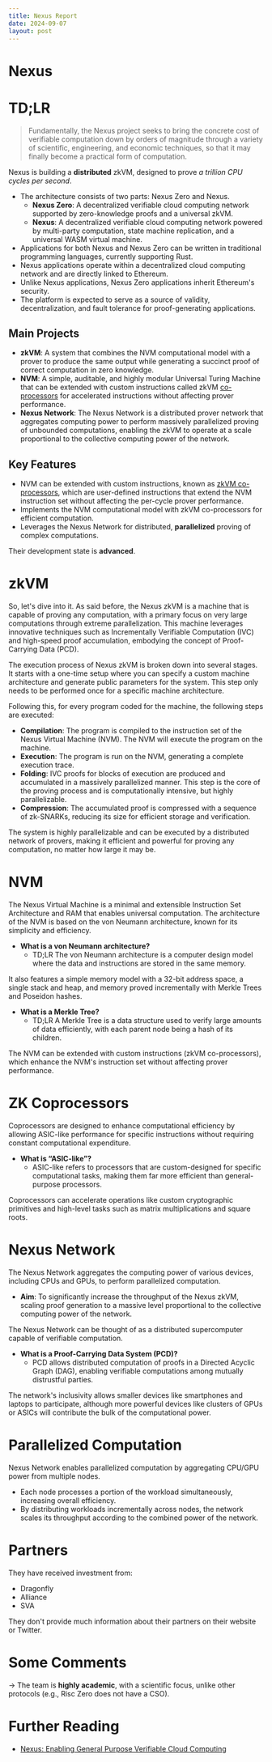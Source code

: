 ```yaml
---
title: Nexus Report
date: 2024-09-07
layout: post
---
```


# Nexus
# TD;LR

> Fundamentally, the Nexus project seeks to bring the concrete cost of verifiable computation down by orders of magnitude through a variety of scientific, engineering, and economic techniques, so that it may finally become a practical form of computation.

Nexus is building a **distributed** zkVM, designed to prove *a trillion CPU cycles per second*.

- The architecture consists of two parts: Nexus Zero and Nexus.
    - **Nexus Zero**: A decentralized verifiable cloud computing network supported by zero-knowledge proofs and a universal zkVM.
    - **Nexus**: A decentralized verifiable cloud computing network powered by multi-party computation, state machine replication, and a universal WASM virtual machine.
- Applications for both Nexus and Nexus Zero can be written in traditional programming languages, currently supporting Rust.
- Nexus applications operate within a decentralized cloud computing network and are directly linked to Ethereum.
- Unlike Nexus applications, Nexus Zero applications inherit Ethereum's security.
- The platform is expected to serve as a source of validity, decentralization, and fault tolerance for proof-generating applications.

## Main Projects

- **zkVM**: A system that combines the NVM computational model with a prover to produce the same output while generating a succinct proof of correct computation in zero knowledge.
- **NVM**: A simple, auditable, and highly modular Universal Turing Machine that can be extended with custom instructions called zkVM [co-processors](https://www.notion.so/Nexus-c4b8a6305de54c3e8f9ab43d370108ed?pvs=21) for accelerated instructions without affecting prover performance.
- **Nexus Network**: The Nexus Network is a distributed prover network that aggregates computing power to perform massively parallelized proving of unbounded computations, enabling the zkVM to operate at a scale proportional to the collective computing power of the network.

## Key Features

- NVM can be extended with custom instructions, known as [zkVM co-processors](https://x.com/oxlumi/status/1832013398575313192), which are user-defined instructions that extend the NVM instruction set without affecting the per-cycle prover performance.
- Implements the NVM computational model with zkVM co-processors for efficient computation.
- Leverages the Nexus Network for distributed, **parallelized** proving of complex computations.

Their development state is **advanced**.

# zkVM

So, let's dive into it. As said before, the Nexus zkVM is a machine that is capable of proving any computation, with a primary focus on very large computations through extreme parallelization. This machine leverages innovative techniques such as Incrementally Verifiable Computation (IVC) and high-speed proof accumulation, embodying the concept of Proof-Carrying Data (PCD).

The execution process of Nexus zkVM is broken down into several stages. It starts with a one-time setup where you can specify a custom machine architecture and generate public parameters for the system. This step only needs to be performed once for a specific machine architecture.

Following this, for every program coded for the machine, the following steps are executed:

- **Compilation**: The program is compiled to the instruction set of the Nexus Virtual Machine (NVM). The NVM will execute the program on the machine.
- **Execution**: The program is run on the NVM, generating a complete execution trace.
- **Folding**: IVC proofs for blocks of execution are produced and accumulated in a massively parallelized manner. This step is the core of the proving process and is computationally intensive, but highly parallelizable.
- **Compression**: The accumulated proof is compressed with a sequence of zk-SNARKs, reducing its size for efficient storage and verification.

The system is highly parallelizable and can be executed by a distributed network of provers, making it efficient and powerful for proving any computation, no matter how large it may be.

# NVM

The Nexus Virtual Machine is a minimal and extensible Instruction Set Architecture and RAM that enables universal computation. The architecture of the NVM is based on the von Neumann architecture, known for its simplicity and efficiency.

- **What is a von Neumann architecture?**
    - TD;LR The von Neumann architecture is a computer design model where the data and instructions are stored in the same memory.

It also features a simple memory model with a 32-bit address space, a single stack and heap, and memory proved incrementally with Merkle Trees and Poseidon hashes.

- **What is a Merkle Tree?**
    - TD;LR A Merkle Tree is a data structure used to verify large amounts of data efficiently, with each parent node being a hash of its children.

The NVM can be extended with custom instructions (zkVM co-processors), which enhance the NVM's instruction set without affecting prover performance.

# ZK Coprocessors

Coprocessors are designed to enhance computational efficiency by allowing ASIC-like performance for specific instructions without requiring constant computational expenditure.

- **What is “ASIC-like”?**
    - ASIC-like refers to processors that are custom-designed for specific computational tasks, making them far more efficient than general-purpose processors.

Coprocessors can accelerate operations like custom cryptographic primitives and high-level tasks such as matrix multiplications and square roots.

# Nexus Network

The Nexus Network aggregates the computing power of various devices, including CPUs and GPUs, to perform parallelized computation.

- **Aim**: To significantly increase the throughput of the Nexus zkVM, scaling proof generation to a massive level proportional to the collective computing power of the network.

The Nexus Network can be thought of as a distributed supercomputer capable of verifiable computation.

- **What is a Proof-Carrying Data System (PCD)?**
    - PCD allows distributed computation of proofs in a Directed Acyclic Graph (DAG), enabling verifiable computations among mutually distrustful parties.

The network's inclusivity allows smaller devices like smartphones and laptops to participate, although more powerful devices like clusters of GPUs or ASICs will contribute the bulk of the computational power.

# Parallelized Computation

Nexus Network enables parallelized computation by aggregating CPU/GPU power from multiple nodes.

- Each node processes a portion of the workload simultaneously, increasing overall efficiency.
- By distributing workloads incrementally across nodes, the network scales its throughput according to the combined power of the network.

# Partners

They have received investment from:

- Dragonfly
- Alliance
- SVA

They don't provide much information about their partners on their website or Twitter. 

# Some Comments

→ The team is **highly academic**, with a scientific focus, unlike other protocols (e.g., Risc Zero does not have a CSO).

# Further Reading

- [Nexus: Enabling General Purpose Verifiable Cloud Computing](https://www.coinlive.com/news/Nexus-Enabling-General-Purpose-Verifiable-Cloud-Computing)
